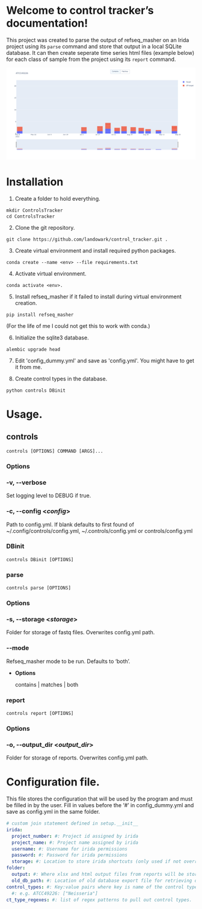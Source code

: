 <!-- control tracker documentation master file, created by
sphinx-quickstart on Wed Oct 26 09:44:19 2022.
You can adapt this file completely to your liking, but it should at least
contain the root `toctree` directive. -->
# Welcome to control tracker’s documentation!

This project was created to parse the output of refseq_masher on an Irida project using its ```parse``` command and store that output in a local SQLite database. It can then create seperate time series html files (example below) for each class of sample from the project using its ```report``` command.

![Sample Report](img/example_plot.png)

# Installation

1. Create a folder to hold everything.
```shell
mkdir ControlsTracker
cd ControlsTracker
```

2. Clone the git repository.
```shell
git clone https://github.com/landowark/control_tracker.git .
```

3. Create virtual environment and install required python packages.
```shell
conda create --name <env> --file requirements.txt
```

4. Activate virtual environment.
```shell
conda activate <env>.
```

5. Install refseq_masher if it failed to install during virtual environment creation.
```shell
pip install refseq_masher
```
(For the life of me I could not get this to work with conda.)


6. Initialize the sqlite3 database.
```shell
alembic upgrade head
```

7. Edit 'config_dummy.yml' and save as 'config.yml'. You might have to get it from me.

8. Create control types in the database.
```shell
python controls DBinit
```

# Usage.

## controls

```shell
controls [OPTIONS] COMMAND [ARGS]...
```

### Options


### -v, --verbose
Set logging level to DEBUG if true.


### -c, --config <_config_>
Path to config.yml. If blank defaults to first found of ~/.config/controls/config.yml, ~/.controls/config.yml or controls/config.yml

### DBinit

```shell
controls DBinit [OPTIONS]
```

### parse

```shell
controls parse [OPTIONS]
```

### Options


### -s, --storage <_storage_>
Folder for storage of fastq files. Overwrites config.yml path.


### --mode <mode>
Refseq_masher mode to be run. Defaults to ‘both’.


* **Options**

    contains | matches | both


### report

```shell
controls report [OPTIONS]
```

### Options


### -o, --output_dir <_output_dir_>
Folder for storage of reports. Overwrites config.yml path.

# Configuration file.

This file stores the configuration that will be used by the program and must be filled in by the user.
Fill in values before the ‘#’ in config_dummy.yml and save as config.yml in the same folder.

```yaml
# custom join statement defined in setup.__init__ 
irida:
  project_number: #: Project id assigned by irida
  project_name: #: Project name assigned by irida
  username: #: Username for irida permissions
  password: #: Password for irida permissions
  storage: #: Location to store irida shortcuts (only used if not overridden in command line options)
folder:
  output: #: Where xlsx and html output files from reports will be stored.
  old_db_path: #: Location of old database export file for retrieving dates. Not necessary if date in sample name.
control_types: #: Key:value pairs where key is name of the control type and value is a list of targets.
  #: e.g. ATCC49226: ["Neisseria"]
ct_type_regexes: #: list of regex patterns to pull out control types.
```
